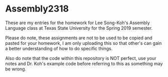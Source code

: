 # Assembly2318
These are my entries for the homework for Lee Song-Koh's Assembly Language class at Texas State University for the Spring 2019 semester.

Please do note, these assignments are not to be used to be copied and pasted for your homework, I am only uploading this so that other's can gain a better understanding of how to do specific things. 

Also do note that the code within this repository is NOT perfect, use your notes and Dr. Koh's example code before referring to this as something may be wrong. 
